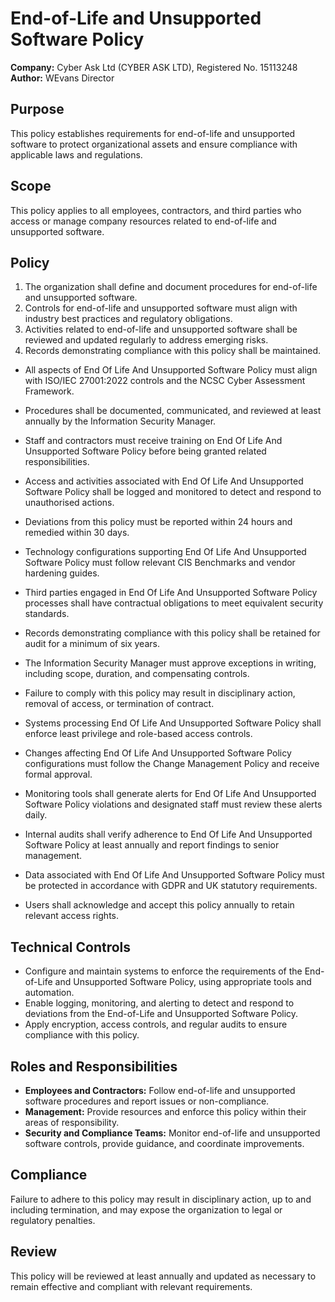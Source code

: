 # End-of-Life and Unsupported Software Policy

**Company:** Cyber Ask Ltd (CYBER ASK LTD), Registered No. 15113248  
**Author:** WEvans Director

## Purpose

This policy establishes requirements for end-of-life and unsupported software to protect organizational assets and ensure compliance with applicable laws and regulations.

## Scope

This policy applies to all employees, contractors, and third parties who access or manage company resources related to end-of-life and unsupported software.

## Policy
1. The organization shall define and document procedures for end-of-life and unsupported software.
2. Controls for end-of-life and unsupported software must align with industry best practices and regulatory obligations.
3. Activities related to end-of-life and unsupported software shall be reviewed and updated regularly to address emerging risks.
4. Records demonstrating compliance with this policy shall be maintained.

- All aspects of End Of Life And Unsupported Software Policy must align with ISO/IEC 27001:2022 controls and the NCSC Cyber Assessment Framework.
- Procedures shall be documented, communicated, and reviewed at least annually by the Information Security Manager.
- Staff and contractors must receive training on End Of Life And Unsupported Software Policy before being granted related responsibilities.
- Access and activities associated with End Of Life And Unsupported Software Policy shall be logged and monitored to detect and respond to unauthorised actions.
- Deviations from this policy must be reported within 24 hours and remedied within 30 days.
- Technology configurations supporting End Of Life And Unsupported Software Policy must follow relevant CIS Benchmarks and vendor hardening guides.
- Third parties engaged in End Of Life And Unsupported Software Policy processes shall have contractual obligations to meet equivalent security standards.
- Records demonstrating compliance with this policy shall be retained for audit for a minimum of six years.
- The Information Security Manager must approve exceptions in writing, including scope, duration, and compensating controls.
- Failure to comply with this policy may result in disciplinary action, removal of access, or termination of contract.

- Systems processing End Of Life And Unsupported Software Policy shall enforce least privilege and role-based access controls.
- Changes affecting End Of Life And Unsupported Software Policy configurations must follow the Change Management Policy and receive formal approval.
- Monitoring tools shall generate alerts for End Of Life And Unsupported Software Policy violations and designated staff must review these alerts daily.
- Internal audits shall verify adherence to End Of Life And Unsupported Software Policy at least annually and report findings to senior management.
- Data associated with End Of Life And Unsupported Software Policy must be protected in accordance with GDPR and UK statutory requirements.
- Users shall acknowledge and accept this policy annually to retain relevant access rights.

## Technical Controls

- Configure and maintain systems to enforce the requirements of the End-of-Life and Unsupported Software Policy, using appropriate tools and automation.
- Enable logging, monitoring, and alerting to detect and respond to deviations from the End-of-Life and Unsupported Software Policy.
- Apply encryption, access controls, and regular audits to ensure compliance with this policy.

## Roles and Responsibilities

- **Employees and Contractors:** Follow end-of-life and unsupported software procedures and report issues or non-compliance.
- **Management:** Provide resources and enforce this policy within their areas of responsibility.
- **Security and Compliance Teams:** Monitor end-of-life and unsupported software controls, provide guidance, and coordinate improvements.

## Compliance

Failure to adhere to this policy may result in disciplinary action, up to and including termination, and may expose the organization to legal or regulatory penalties.

## Review

This policy will be reviewed at least annually and updated as necessary to remain effective and compliant with relevant requirements.
